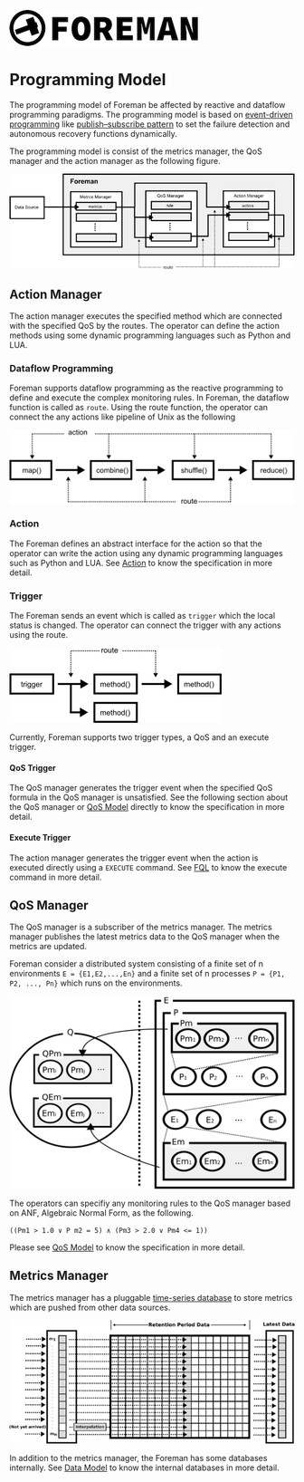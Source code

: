 ![logo](./img/icon.png)

# Programming Model

The programming model of Foreman be affected by reactive and dataflow programming  paradigms. The programming model is based on [event-driven programming](https://en.wikipedia.org/wiki/Event-driven_programming) like [publish–subscribe pattern](https://en.wikipedia.org/wiki/Publish–subscribe_pattern) to set the failure detection and autonomous recovery functions dynamically.

The programming model is consist of the metrics manager, the QoS manager and the action manager as the following figure.

![programming_model](./img/programming_model.png)

## Action Manager

The action manager executes the specified method which are connected with the specified QoS by the routes. The operator can define the action methods using some dynamic programming languages such as Python and LUA.

### Dataflow Programming

Foreman supports dataflow programming as the reactive programming to define and execute the complex monitoring rules. In Foreman, the dataflow function is called as `route`. Using the route function, the operator can connect the any actions like pipeline of Unix as the following

![route](img/programming_model_route.png)

### Action  

The Foreman defines an abstract interface for the action so that the operator can write the action using any dynamic programming languages such as Python and LUA. See [Action](action.md) to know the specification in more detail.

### Trigger

The Foreman sends an event which is called as `trigger` which the local status is changed. The operator can connect the trigger with any actions using the route.

![route](img/programming_model_trigger.png)

Currently, Foreman supports two trigger types, a QoS and an execute trigger. 

#### QoS Trigger

The QoS manager generates the trigger event when the specified QoS formula in the QoS manager is unsatisfied. See the following section about the QoS manager or [QoS Model](qos_model.md) directly to know the specification in more detail.

#### Execute Trigger

The action manager generates the trigger event when the action is executed directly using a `EXECUTE` command. See [FQL](dsl.md) to know the execute command in more detail.

## QoS Manager

The QoS manager is a subscriber of the metrics manager. The metrics manager publishes the latest metrics data to the QoS manager when the metrics are updated.

Foreman consider a distributed system consisting of a finite set of n environments `E = {E1,E2,...,En}` and a finite set of n processes `P = {P1, P2, ..., Pn}` which runs on the environments.

![system model](./img/qos_model.png)

The operators can specifiy any monitoring rules to the QoS manager based on ANF, Algebraic Normal Form, as the following.

```
((Pm1 > 1.0 ∨ P m2 = 5) ∧ (Pm3 > 2.0 ∨ Pm4 <= 1))
```

Please see [QoS Model](qos_model.md) to know the specification in more detail.


## Metrics Manager

The metrics manager has a pluggable [time-series database](https://en.wikipedia.org/wiki/Time_series_database) to store metrics which are pushed from other data sources.

![metrics_datastore](./img/metrics_store.png)

In addition to the metrics manager, the Foreman has some databases internally. See [Data Model](data_model.md) to know the internal databases in more detail.
